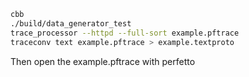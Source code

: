 ``` sh
cbb
./build/data_generator_test
trace_processor --httpd --full-sort example.pftrace
traceconv text example.pftrace > example.textproto
```

Then open the example.pftrace with perfetto
